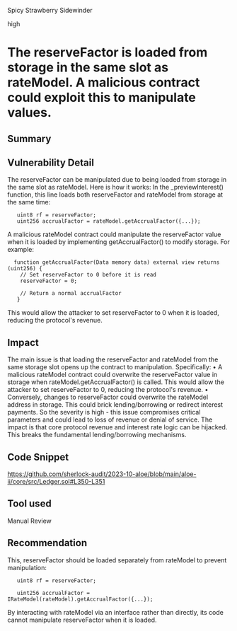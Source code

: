 Spicy Strawberry Sidewinder

high

# The reserveFactor is loaded from storage in the same slot as rateModel. A malicious contract could exploit this to manipulate values.
## Summary

## Vulnerability Detail
The reserveFactor can be manipulated due to being loaded from storage in the same slot as rateModel. Here is how it works:
In the _previewInterest() function, this line loads both reserveFactor and rateModel from storage at the same time:

       uint8 rf = reserveFactor; 
       uint256 accrualFactor = rateModel.getAccrualFactor({...});

A malicious rateModel contract could manipulate the reserveFactor value when it is loaded by implementing getAccrualFactor() to modify storage.
For example:

      function getAccrualFactor(Data memory data) external view returns (uint256) {
        // Set reserveFactor to 0 before it is read
        reserveFactor = 0;

        // Return a normal accrualFactor
       }

This would allow the attacker to set reserveFactor to 0 when it is loaded, reducing the protocol's revenue.

## Impact
The main issue is that loading the reserveFactor and rateModel from the same storage slot opens up the contract to manipulation. Specifically:
• A malicious rateModel contract could overwrite the reserveFactor value in storage when rateModel.getAccrualFactor() is called. This would allow the attacker to set reserveFactor to 0, reducing the protocol's revenue.
• Conversely, changes to reserveFactor could overwrite the rateModel address in storage. This could brick lending/borrowing or redirect interest payments.
So the severity is high - this issue compromises critical parameters and could lead to loss of revenue or denial of service.
The impact is that core protocol revenue and interest rate logic can be hijacked. This breaks the fundamental lending/borrowing mechanisms.

## Code Snippet
https://github.com/sherlock-audit/2023-10-aloe/blob/main/aloe-ii/core/src/Ledger.sol#L350-L351
## Tool used

Manual Review

## Recommendation
 This, reserveFactor should be loaded separately from rateModel to prevent manipulation:

       uint8 rf = reserveFactor; 

       uint256 accrualFactor = IRateModel(rateModel).getAccrualFactor({...});

By interacting with rateModel via an interface rather than directly, its code cannot manipulate reserveFactor when it is loaded.
